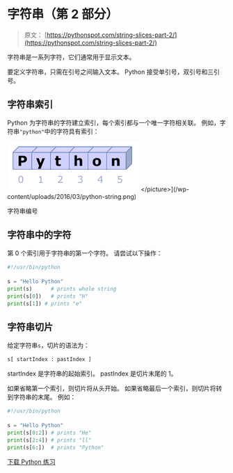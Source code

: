 # 字符串（第 2 部分）

> 原文： [https://pythonspot.com/string-slices-part-2/](https://pythonspot.com/string-slices-part-2/)

字符串是一系列字符，它们通常用于显示文本。

要定义字符串，只需在引号之间输入文本。 Python 接受单引号，双引号和三引号。

## 字符串索引

Python 为字符串的字符建立索引，每个索引都与一个唯一字符相关联。 例如，字符串`"python"`中的字符具有索引：

![String](img/9faa714fe3700fc2441dae01484b73c3.jpg) &lt;/picture&gt;](/wp-content/uploads/2016/03/python-string.png) 

字符串编号

## 字符串中的字符

第 0 个索引用于字符串的第一个字符。 请尝试以下操作：

```py
#!/usr/bin/python

s = "Hello Python"
print(s)      # prints whole string
print(s[0])   # prints "H"
print(s[1]) # prints "e"

```

## 字符串切片

给定字符串`s`，切片的语法为：

```py
s[ startIndex : pastIndex ]

```

startIndex 是字符串的起始索引。 pastIndex 是切片末尾的 1。

如果省略第一个索引，则切片将从头开始。 如果省略最后一个索引，则切片将转到字符串的末尾。 例如：

```py
#!/usr/bin/python

s = "Hello Python"
print(s[0:2]) # prints "He"
print(s[2:4]) # prints "ll"
print(s[6:])  # prints "Python"

```

[下载 Python 练习](https://pythonspot.com/download-python-exercises/)